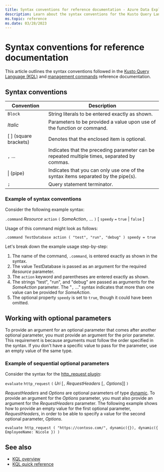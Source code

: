 ```yaml
---
title: Syntax conventions for reference documentation - Azure Data Explorer
description: Learn about the syntax conventions for the Kusto Query Language and management command documentation.
ms.topic: reference
ms.date: 03/28/2023
---
```

# Syntax conventions for reference documentation

This article outlines the syntax conventions followed in the [Kusto Query Language (KQL)](index.md) and [management commands](../management/index.md) reference documentation.

## Syntax conventions

|Convention|Description|
|--|--|
|`Block`|String literals to be entered exactly as shown.|
|*Italic*|Parameters to be provided a value upon use of the function or command.|
|[ ] (square brackets)|Denotes that the enclosed item is optional.|
|`,` ...|Indicates that the preceding parameter can be repeated multiple times, separated by commas.|
|\| (pipe)|Indicates that you can only use one of the syntax items separated by the pipe(s).|
|`;`|Query statement terminator.|

### Example of syntax conventions

Consider the following example syntax:

`.command` *Resource* `action` `(` *SomeAction*`,` ... `)` [ `speedy` `=` `true` | `false` ]

Usage of this command might look as follows:

```kusto
.command TestDatabase action ( "test", "run", "debug" ) speedy = true
```

Let's break down the example usage step-by-step:

1. The name of the command, `.command`, is entered exactly as shown in the syntax.
1. The value TestDatabase is passed as an argument for the required *Resource* parameter.
1. The `action` keyword and parentheses are entered exactly as shown.
1. The strings "test", "run", and "debug" are passed as arguments for the *SomeAction* parameter. The "`,` ..." syntax indicates that more than one value can be provided for *SomeAction*.
1. The optional property `speedy` is set to `true`, though it could have been omitted.

## Working with optional parameters

To provide an argument for an optional parameter that comes after another optional parameter, you must provide an argument for the prior parameter. This requirement is because arguments must follow the order specified in the syntax. If you don't have a specific value to pass for the parameter, use an empty value of the same type.

### Example of sequential optional parameters

Consider the syntax for the [http_request plugin](http-request-plugin.md):

`evaluate` `http_request` `(` *Uri* [`,` *RequestHeaders* [`,` *Options*]] `)`

*RequestHeaders* and *Options* are optional parameters of type [dynamic](scalar-data-types/dynamic.md). To provide an argument for the *Options* parameter, you must also provide an argument for the *RequestHeaders* parameter. The following example shows how to provide an empty value for the first optional parameter, *RequestHeaders*, in order to be able to specify a value for the second optional parameter, *Options*.

```kusto
evaluate http_request ( "https://contoso.com/", dynamic({}), dynamic({ EmployeeName: Nicole }) )
```

## See also

* [KQL overview](index.md)
* [KQL quick reference](../../kql-quick-reference.md)
